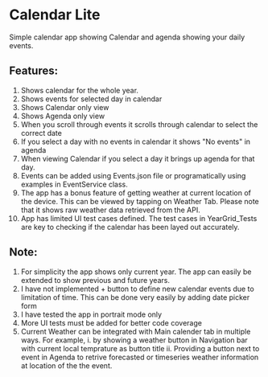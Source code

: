 # Calendar Lite
Simple calendar app showing Calendar and agenda showing your daily events.

## Features:
1. Shows calendar for the whole year. 
2. Shows events for selected day in calendar
3. Shows Calendar only view
4. Shows Agenda only view
5. When you scroll through events it scrolls through calendar to select the correct date
6. If you select a day with no events in calendar it shows "No events" in agenda
7. When viewing Calendar if you select a day it brings up agenda for that day.
8. Events can be added using Events.json file or programatically using examples in EventService class.
9. The app has a bonus feature of getting weather at current location of the device. This can be viewed by tapping on Weather Tab. Please note that it shows raw weather data retrieved from the API.
10. App has limited UI test cases defined. The test cases in YearGrid_Tests are key to checking if the calendar has been layed out accurately. 


## Note:
1. For simplicity the app shows only current year. The app can easily be extended to show previous and future years.
2. I have not implemented + button to define new calendar events due to limitation of time. This can be done very easily by adding date picker form
3. I have tested the app in portrait mode only
4. More UI tests must be added for better code coverage
5. Current Weather can be integrated with Main calender tab in multiple ways. For example, 
   i. by showing a weather button in Navigation bar with current local temprature as button title
   ii. Providing a button next to event in Agenda to retrive forecasted or timeseries weather information at location of the the event.


